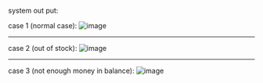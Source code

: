 system out put:

case 1 (normal case):
![image](https://github.com/user-attachments/assets/223ea41b-a572-4798-872e-e5289e1ba37a)

______________________________________________________________________________
case 2 (out of stock):
![image](https://github.com/user-attachments/assets/d8db7ca4-60c5-440d-9496-917428f36a12)


______________________________________________________________________________
case 3 (not enough money in balance):
![image](https://github.com/user-attachments/assets/311734ad-89a5-48b9-ab63-b51a6554ec25)
